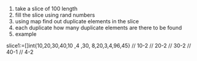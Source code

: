 1. take a slice of 100 length
2. fill the slice using rand numbers
3. using map find out duplicate elements in the slice
4. each duplicate how many duplicate elements are there to be found
5. example

slice1:=[]int{10,20,30,40,10 ,4 ,30, 8,20,3,4,96,45}
// 10-2
// 20-2
// 30-2
// 40-1
// 4-2